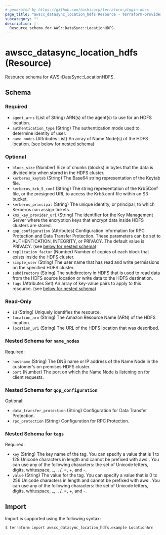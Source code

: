```yaml
---
# generated by https://github.com/hashicorp/terraform-plugin-docs
page_title: "awscc_datasync_location_hdfs Resource - terraform-provider-awscc"
subcategory: ""
description: |-
  Resource schema for AWS::DataSync::LocationHDFS.
---
```


# awscc_datasync_location_hdfs (Resource)

Resource schema for AWS::DataSync::LocationHDFS.



<!-- schema generated by tfplugindocs -->
## Schema

### Required

- `agent_arns` (List of String) ARN(s) of the agent(s) to use for an HDFS location.
- `authentication_type` (String) The authentication mode used to determine identity of user.
- `name_nodes` (Attributes List) An array of Name Node(s) of the HDFS location. (see [below for nested schema](#nestedatt--name_nodes))

### Optional

- `block_size` (Number) Size of chunks (blocks) in bytes that the data is divided into when stored in the HDFS cluster.
- `kerberos_keytab` (String) The Base64 string representation of the Keytab file.
- `kerberos_krb_5_conf` (String) The string representation of the Krb5Conf file, or the presigned URL to access the Krb5.conf file within an S3 bucket.
- `kerberos_principal` (String) The unique identity, or principal, to which Kerberos can assign tickets.
- `kms_key_provider_uri` (String) The identifier for the Key Management Server where the encryption keys that encrypt data inside HDFS clusters are stored.
- `qop_configuration` (Attributes) Configuration information for RPC Protection and Data Transfer Protection. These parameters can be set to AUTHENTICATION, INTEGRITY, or PRIVACY. The default value is PRIVACY. (see [below for nested schema](#nestedatt--qop_configuration))
- `replication_factor` (Number) Number of copies of each block that exists inside the HDFS cluster.
- `simple_user` (String) The user name that has read and write permissions on the specified HDFS cluster.
- `subdirectory` (String) The subdirectory in HDFS that is used to read data from the HDFS source location or write data to the HDFS destination.
- `tags` (Attributes Set) An array of key-value pairs to apply to this resource. (see [below for nested schema](#nestedatt--tags))

### Read-Only

- `id` (String) Uniquely identifies the resource.
- `location_arn` (String) The Amazon Resource Name (ARN) of the HDFS location.
- `location_uri` (String) The URL of the HDFS location that was described.

<a id="nestedatt--name_nodes"></a>
### Nested Schema for `name_nodes`

Required:

- `hostname` (String) The DNS name or IP address of the Name Node in the customer's on premises HDFS cluster.
- `port` (Number) The port on which the Name Node is listening on for client requests.


<a id="nestedatt--qop_configuration"></a>
### Nested Schema for `qop_configuration`

Optional:

- `data_transfer_protection` (String) Configuration for Data Transfer Protection.
- `rpc_protection` (String) Configuration for RPC Protection.


<a id="nestedatt--tags"></a>
### Nested Schema for `tags`

Required:

- `key` (String) The key name of the tag. You can specify a value that is 1 to 128 Unicode characters in length and cannot be prefixed with aws:. You can use any of the following characters: the set of Unicode letters, digits, whitespace, _, ., /, =, +, and -.
- `value` (String) The value for the tag. You can specify a value that is 0 to 256 Unicode characters in length and cannot be prefixed with aws:. You can use any of the following characters: the set of Unicode letters, digits, whitespace, _, ., /, =, +, and -.

## Import

Import is supported using the following syntax:

```shell
$ terraform import awscc_datasync_location_hdfs.example LocationArn
```
